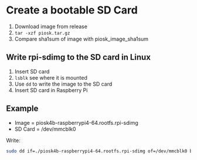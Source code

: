 
# Create a bootable SD Card
1. Download image from release
2. ```tar -xzf piosk.tar.gz```
3. Compare sha1sum of image with piosk_image_sha1sum

## Write rpi-sdimg to the SD card in Linux

1. Insert SD card
2. ```lsblk``` see where it is mounted
3. Use ```dd``` to write the image to the SD card
4. Insert SD card in Raspberry Pi

## Example
- Image = piosk4b-raspberrypi4-64.rootfs.rpi-sdimg
- SD Card = /dev/mmcblk0

Write:
```bash
sudo dd if=./piosk4b-raspberrypi4-64.rootfs.rpi-sdimg of=/dev/mmcblk0 bs=4M conv=fsync status=progress
```
